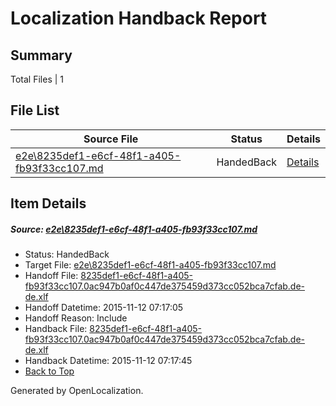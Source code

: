 # <a name='report-top'></a> Localization Handback Report

## Summary
 Total Files | 1

## File List
 Source File | Status | Details 
 ----------- | ------ | ------- 
 [e2e\8235def1-e6cf-48f1-a405-fb93f33cc107.md](https://github.com/OpenLocalizationTest/oltest/blob/86130eabca4a4718cb4ed662da2b217a22919595/e2e/8235def1-e6cf-48f1-a405-fb93f33cc107.md) | HandedBack | [Details](#b19c8fba9bbffd6d67296e98c92ba8b973d4607d2)

## Item Details
##### <a name='b19c8fba9bbffd6d67296e98c92ba8b973d4607d2'></a> Source: [e2e\8235def1-e6cf-48f1-a405-fb93f33cc107.md](https://github.com/OpenLocalizationTest/oltest/blob/86130eabca4a4718cb4ed662da2b217a22919595/e2e/8235def1-e6cf-48f1-a405-fb93f33cc107.md)
* Status: HandedBack
* Target File: [e2e\8235def1-e6cf-48f1-a405-fb93f33cc107.md](https://github.com/OpenLocalizationTestOrg/oltest.de-de/blob/002deb807f44c42b42818b3f74d626f394a47b0e/e2e/8235def1-e6cf-48f1-a405-fb93f33cc107.md)
* Handoff File: [8235def1-e6cf-48f1-a405-fb93f33cc107.0ac947b0af0c447de375459d373cc052bca7cfab.de-de.xlf](https://github.com/OpenLocalizationTestOrg/olhandoff/blob/1f074d00a69f54bf20880a33a4cb8c466ea3709e/ol-handoff/OpenLocalizationTestOrg/oltest.de-de/yanz/8235def1-e6cf-48f1-a405-fb93f33cc107.0ac947b0af0c447de375459d373cc052bca7cfab.de-de.xlf)
* Handoff Datetime: 2015-11-12 07:17:05
* Handoff Reason: Include
* Handback File: [8235def1-e6cf-48f1-a405-fb93f33cc107.0ac947b0af0c447de375459d373cc052bca7cfab.de-de.xlf](https://github.com/OpenLocalizationTestOrg/olhandback/blob/85c034c0f3100936f7514fb2c6a92d5ea8160cea/ol-handback/OpenLocalizationTestOrg/oltest.de-de/yanz/8235def1-e6cf-48f1-a405-fb93f33cc107.0ac947b0af0c447de375459d373cc052bca7cfab.de-de.xlf)
* Handback Datetime: 2015-11-12 07:17:45
* [Back to Top](#report-top)


Generated by OpenLocalization.
